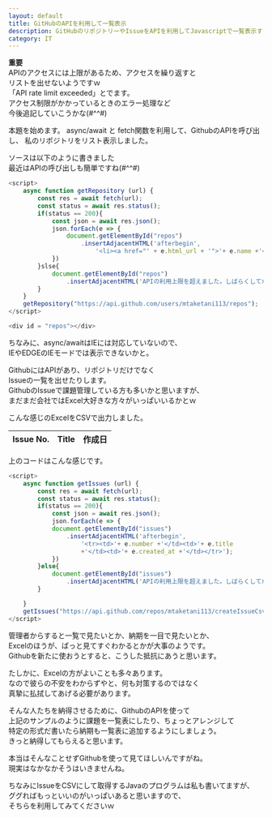 ```yaml
---
layout: default
title: GitHubのAPIを利用して一覧表示
description: GitHubのリポジトリーやIssueをAPIを利用してJavascriptで一覧表示する方法を記載します。
category: IT
---
```


**重要**  
APIのアクセスには上限があるため、アクセスを繰り返すと  
リストを出せないようですｗ  
「API rate limit exceeded」とでます。  
アクセス制限がかかっているときのエラー処理など  
今後追記していこうかな(#^^#)

本題を始めます。
async/await と fetch関数を利用して、GithubのAPIを呼び出し、
私のリポジトリをリスト表示しました。

<script>
    async function getRepository (url) {
        const res = await fetch(url);
        const status = await res.status();
        if(status == 200){
            const json = await res.json();
            json.forEach(e => {
                document.getElementById("repos")
                    .insertAdjacentHTML('afterbegin',
                        '<li><a href="' + e.html_url + '">'+ e.name +'</a></li>');
            })
        }slse{
            document.getElementById("repos")
                .insertAdjacentHTML('APIの利用上限を超えました。しばらくしてからアクセスしてください。');
        }
    }
    getRepository("https://api.github.com/users/mtaketani113/repos");
</script>

<div id = "repos"></div>

ソースは以下のように書きました  
最近はAPIの呼び出しも簡単ですね(#^^#)

```JavaScript
<script>
    async function getRepository (url) {
        const res = await fetch(url);
        const status = await res.status();
        if(status == 200){
            const json = await res.json();
            json.forEach(e => {
                document.getElementById("repos")
                    .insertAdjacentHTML('afterbegin',
                        '<li><a href="' + e.html_url + '">'+ e.name +'</a></li>');
            })
        }slse{
            document.getElementById("repos")
                .insertAdjacentHTML('APIの利用上限を超えました。しばらくしてからアクセスしてください。');
        }
    }
    getRepository("https://api.github.com/users/mtaketani113/repos");
</script>

<div id = "repos"></div>
```

ちなみに、async/awaitはIEには対応していないので、  
IEやEDGEのIEモードでは表示できないかと。

GithubにはAPIがあり、リポジトリだけでなく  
Issueの一覧を出せたりします。  
GithubのIssueで課題管理している方も多いかと思いますが、  
まだまだ会社ではExcel大好きな方々がいっぱいいるかとｗ

こんな感じのExcelをCSVで出力しました。

<script>
    async function getIssues (url) {
        const res = await fetch(url);
        const status = await res.status();
        if(status == 200){
            const json = await res.json();
            json.forEach(e => {
            document.getElementById("issues")
                .insertAdjacentHTML('afterbegin',
                    '<tr><td>'+ e.number +'</td><td>'+ e.title 
                    +'</td><td>'+ e.created_at +'</td></tr>');
            })
        }else{
            document.getElementById("issues")
                .insertAdjacentHTML('APIの利用上限を超えました。しばらくしてからアクセスしてください。');
            })
        }
    }
    getIssues("https://api.github.com/repos/mtaketani113/createIssueCsv/issues");
</script>

<table>
    <thead>
        <tr>
            <th>Issue No.</th>
            <th>Title</th>
            <th>作成日</th>
        </tr>
    </thead>
    <tbody id="issues">
    </tbody>
</table>


上のコードはこんな感じです。

```JavaScript
<script>
    async function getIssues (url) {
        const res = await fetch(url);
        const status = await res.status();
        if(status == 200){
            const json = await res.json();
            json.forEach(e => {
            document.getElementById("issues")
                .insertAdjacentHTML('afterbegin',
                    '<tr><td>'+ e.number +'</td><td>'+ e.title 
                    +'</td><td>'+ e.created_at +'</td></tr>');
            })
        }else{
            document.getElementById("issues")
                .insertAdjacentHTML('APIの利用上限を超えました。しばらくしてからアクセスしてください。');
        }

    }
    getIssues("https://api.github.com/repos/mtaketani113/createIssueCsv/issues");
</script>
```

管理者からすると一覧で見たいとか、納期を一目で見たいとか、  
Excelのほうが、ぱっと見てすぐわかるとかが大事のようです。  
Githubを新たに使おうとすると、こうした抵抗にあうと思います。

たしかに、Excelの方がよいことも多々あります。  
なので彼らの不安をわからずやと、何も対策するのではなく  
真摯に払拭してあげる必要があります。

そんな人たちを納得させるために、GithubのAPIを使って  
上記のサンプルのように課題を一覧表にしたり、ちょっとアレンジして  
特定の形式だ書いたら納期も一覧表に追加するようにしましょう。  
きっと納得してもらえると思います。  

本当はそんなことせずGithubを使って見てほしいんですがね。  
現実はなかなかそうはいきませんね。

ちなみにIssueをCSVにして取得するJavaのプログラムは私も書いてますが、  
ググればもっといいのがいっぱいあると思いますので、  
そちらを利用してみてくださいｗ